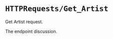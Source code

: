 # ``HTTPRequests/Get_Artist``

Get Artist request.

The endpoint discussion.

<!-- Copyright (c) 2023 Apple Inc and the Swift Project authors. All Rights Reserved. -->
